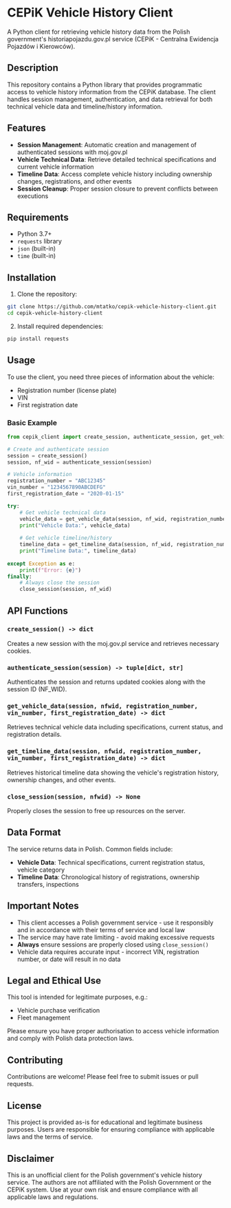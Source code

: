 # CEPiK Vehicle History Client

A Python client for retrieving vehicle history data from the Polish government's historiapojazdu.gov.pl service (CEPiK - Centralna Ewidencja Pojazdów i Kierowców).

## Description

This repository contains a Python library that provides programmatic access to vehicle history information from the CEPiK database. The client handles session management, authentication, and data retrieval for both technical vehicle data and timeline/history information.

## Features

- **Session Management**: Automatic creation and management of authenticated sessions with moj.gov.pl
- **Vehicle Technical Data**: Retrieve detailed technical specifications and current vehicle information
- **Timeline Data**: Access complete vehicle history including ownership changes, registrations, and other events
- **Session Cleanup**: Proper session closure to prevent conflicts between executions

## Requirements

- Python 3.7+
- `requests` library
- `json` (built-in)
- `time` (built-in)

## Installation

1. Clone the repository:
```bash
git clone https://github.com/mtatko/cepik-vehicle-history-client.git
cd cepik-vehicle-history-client
```

2. Install required dependencies:
```bash
pip install requests
```

## Usage

To use the client, you need three pieces of information about the vehicle:
- Registration number (license plate)
- VIN
- First registration date

### Basic Example

```python
from cepik_client import create_session, authenticate_session, get_vehicle_data, get_timeline_data, close_session

# Create and authenticate session
session = create_session()
session, nf_wid = authenticate_session(session)

# Vehicle information
registration_number = "ABC12345"
vin_number = "1234567890ABCDEFG"
first_registration_date = "2020-01-15"

try:
    # Get vehicle technical data
    vehicle_data = get_vehicle_data(session, nf_wid, registration_number, vin_number, first_registration_date)
    print("Vehicle Data:", vehicle_data)
    
    # Get vehicle timeline/history
    timeline_data = get_timeline_data(session, nf_wid, registration_number, vin_number, first_registration_date)
    print("Timeline Data:", timeline_data)
    
except Exception as e:
    print(f"Error: {e}")
finally:
    # Always close the session
    close_session(session, nf_wid)
```

## API Functions

### `create_session() -> dict`
Creates a new session with the moj.gov.pl service and retrieves necessary cookies.

### `authenticate_session(session) -> tuple[dict, str]`
Authenticates the session and returns updated cookies along with the session ID (NF_WID).

### `get_vehicle_data(session, nfwid, registration_number, vin_number, first_registration_date) -> dict`
Retrieves technical vehicle data including specifications, current status, and registration details.

### `get_timeline_data(session, nfwid, registration_number, vin_number, first_registration_date) -> dict`
Retrieves historical timeline data showing the vehicle's registration history, ownership changes, and other events.

### `close_session(session, nfwid) -> None`
Properly closes the session to free up resources on the server.

## Data Format

The service returns data in Polish. Common fields include:
- **Vehicle Data**: Technical specifications, current registration status, vehicle category
- **Timeline Data**: Chronological history of registrations, ownership transfers, inspections

## Important Notes

- This client accesses a Polish government service - use it responsibly and in accordance with their terms of service and local law
- The service may have rate limiting - avoid making excessive requests
- **Always** ensure sessions are properly closed using `close_session()`
- Vehicle data requires accurate input - incorrect VIN, registration number, or date will result in no data

## Legal and Ethical Use

This tool is intended for legitimate purposes, e.g.:
- Vehicle purchase verification
- Fleet management

Please ensure you have proper authorisation to access vehicle information and comply with Polish data protection laws.

## Contributing

Contributions are welcome! Please feel free to submit issues or pull requests.

## License

This project is provided as-is for educational and legitimate business purposes. Users are responsible for ensuring compliance with applicable laws and the terms of service.

## Disclaimer

This is an unofficial client for the Polish government's vehicle history service. The authors are not affiliated with the Polish Government or the CEPiK system. Use at your own risk and ensure compliance with all applicable laws and regulations.
